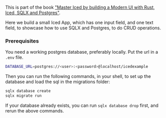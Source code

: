 This is part of the book ["Master Iced by building a Modern UI with Rust, Iced, SQLX and Postgres"](https://github.com/kleidinc/master_iced_book).

Here we build a small Iced App, which has one input field, and one text field, to showcase how to use SQLX and Postgres, to do CRUD operations.

### Prerequisites

You need a working postgres database, preferably locally.
Put the url in a `.env` file.

```bash
DATABASE_URL=postgres://<user>:<password>@localhost/icedexample
```

Then you can run the following commands, in your shell, to set up the database and load the sql in the migrations folder:

```bash
sqlx database create
sqlx migrate run
```

If your database already exists, you can run `sqlx database drop` first, and rerun the above commands.
